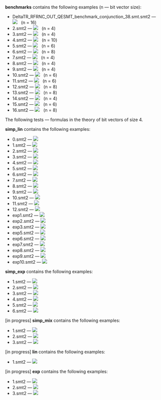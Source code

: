 **benchmarks** contains the following examples (n — bit vector size):
* DeltaTR\_RFRNC\_OUT\_QESMT\_benchmark\_conjunction\_38.smt.smt2 — <img src="https://render.githubusercontent.com/render/math?math=\exists x.\ x\geqslant 9505">&nbsp; &nbsp;(n = 16)  
* 2.smt2 — <img src="https://render.githubusercontent.com/render/math?math=\exists x.\ y\leq x\wedge 2\leq x\wedge z\leq x">&nbsp; &nbsp;(n = 4)  
* 3.smt2 — <img src="https://render.githubusercontent.com/render/math?math=\forall x.\ 3\cdot y\leq x\wedge x\leq 12\cdot y">&nbsp; &nbsp;(n = 4)  
* 4.smt2 — <img src="https://render.githubusercontent.com/render/math?math=\exists x.\ x\leq 997\cdot y\wedge z\leq x\wedge x\leq t">&nbsp; &nbsp;(n = 10)  
* 5.smt2 — <img src="https://render.githubusercontent.com/render/math?math=\exists x.\ x\leq 2\cdot y %2B z\wedge 10\cdot y\leq x">&nbsp; &nbsp;(n = 6)  
* 6.smt2 — <img src="https://render.githubusercontent.com/render/math?math=\exists x.\ x\leq 5\cdot y %2B 7\wedge 8\cdot (y %2B z)\leq x">&nbsp; &nbsp;(n = 8)  
* 7.smt2 — <img src="https://render.githubusercontent.com/render/math?math=\exists x.\ y %2B 15 < x\wedge x < 1">&nbsp; &nbsp;(n = 4)  
* 8.smt2 — <img src="https://render.githubusercontent.com/render/math?math=\exists x.\ 3\cdot (1\ll y)\leq x\wedge x\leq 7\cdot (1\ll y)">&nbsp; &nbsp;(n = 4)  
* 9.smt2 — <img src="https://render.githubusercontent.com/render/math?math=\forall x.\ (1\ll y)\leq x\wedge 2\leq x\wedge z\leq x">&nbsp; &nbsp;(n = 4)  
* 10.smt2 — <img src="https://render.githubusercontent.com/render/math?math=\exists x.\ 3\cdot (1\ll y)\leq x\wedge x\leq 12\cdot y">&nbsp; &nbsp;(n = 6)  
* 11.smt2 — <img src="https://render.githubusercontent.com/render/math?math=\exists x.\ x\leq 3\cdot (1\ll y)\wedge (1\ll z)\leq x\wedge x\leq t">&nbsp; &nbsp;(n = 6)  
* 12.smt2 — <img src="https://render.githubusercontent.com/render/math?math=\forall x.\ x\leq 2\cdot (1\ll y) %2B (1\ll z)\wedge 10\cdot (1\ll y)\leq x">&nbsp; &nbsp;(n = 8)  
* 13.smt2 — <img src="https://render.githubusercontent.com/render/math?math=\exists x.\ x\leq 5\cdot (1\ll y) %2B 7\wedge 8\cdot ((1\ll y) %2B z)\leq x">&nbsp; &nbsp;(n = 8)  
* 14.smt2 — <img src="https://render.githubusercontent.com/render/math?math=\exists x.\ (1\ll x)\leq (1\ll y) %2B 11\cdot y %2B 4">&nbsp; &nbsp;(n = 4)  
* 15.smt2 — <img src="https://render.githubusercontent.com/render/math?math=\exists x.\ (1\ll x)\leq y %2B 3\cdot z %2B 8">&nbsp; &nbsp;(n = 6)  
* 16.smt2 — <img src="https://render.githubusercontent.com/render/math?math=\exists x.\ (1\ll x)\leq 7\cdot y\wedge (1\ll x)\leq z\wedge (1\ll x)\leq (1\ll t)">&nbsp; &nbsp;(n = 8)  


The following tests — formulas in the theory of bit vectors of size 4.  

**simp_lin** contains the following examples:  
* 0.smt2 — <img src="https://render.githubusercontent.com/render/math?math=\exists x:15 < x">  
* 1.smt2 — <img src="https://render.githubusercontent.com/render/math?math=\exists x:x\leq y">  
* 2.smt2 — <img src="https://render.githubusercontent.com/render/math?math=\exists x:3\cdot y\leq x\wedge x\leq 7\cdot y">  
* 3.smt2 — <img src="https://render.githubusercontent.com/render/math?math=\exists x:y\leq x\wedge 2\leq x\wedge z\leq x">   
* 4.smt2 — <img src="https://render.githubusercontent.com/render/math?math=\exists x:x\leq 2\wedge 3\leq x">  
* 5.smt2 — <img src="https://render.githubusercontent.com/render/math?math=\exists x:3\cdot y\leq x\wedge x\leq 12\cdot y">  
* 6.smt2 — <img src="https://render.githubusercontent.com/render/math?math=\exists x:x\leq 3\cdot y\wedge z\leq x\wedge x\leq t">  
* 7.smt2 — <img src="https://render.githubusercontent.com/render/math?math=\exists x:x\leq y %2B z">  
* 8.smt2 — <img src="https://render.githubusercontent.com/render/math?math=\exists x:x\leq 5\cdot y %2B 8">  
* 9.smt2 — <img src="https://render.githubusercontent.com/render/math?math=\exists x:x\leq 2\cdot y %2B z\wedge 10\cdot y\leq x">  
* 10.smt2 — <img src="https://render.githubusercontent.com/render/math?math=\exists x:x\leq 5\cdot y %2B 7\wedge 8\cdot (y %2B z)\leq x">  
* 11.smt2 — <img src="https://render.githubusercontent.com/render/math?math=\exists x:x\leq y %2B ((9 %2B 2) %2B z)">  
* 12.smt2 — <img src="https://render.githubusercontent.com/render/math?math=\exists x:y %2B 15 < x\wedge x < 1">  
* exp1.smt2 — <img src="https://render.githubusercontent.com/render/math?math=\exists x:x\leq (1\ll y)">  
* exp2.smt2 — <img src="https://render.githubusercontent.com/render/math?math=\exists x:3\cdot (1\ll y)\leq x\wedge x\leq 7\cdot (1\ll y)">  
* exp3.smt2 — <img src="https://render.githubusercontent.com/render/math?math=\exists x:(1\ll y)\leq x\wedge 2\leq x\wedge z\leq x">   
* exp5.smt2 — <img src="https://render.githubusercontent.com/render/math?math=\exists x:3\cdot (1\ll y)\leq x\wedge x\leq 12\cdot y">  
* exp6.smt2 — <img src="https://render.githubusercontent.com/render/math?math=\exists x:x\leq 3\cdot (1\ll y)\wedge (1\ll z)\leq x\wedge x\leq t">  
* exp7.smt2 — <img src="https://render.githubusercontent.com/render/math?math=\exists x:x\leq (1\ll y) %2B z">  
* exp8.smt2 — <img src="https://render.githubusercontent.com/render/math?math=\exists x:x\leq (1\ll y) %2B 5\cdot y %2B 8">  
* exp9.smt2 — <img src="https://render.githubusercontent.com/render/math?math=\exists x:x\leq 2\cdot (1\ll y) %2B (1\ll z)\wedge 10\cdot (1\ll y)\leq x">  
* exp10.smt2 — <img src="https://render.githubusercontent.com/render/math?math=\exists x:x\leq 5\cdot (1\ll y) %2B 7\wedge 8\cdot ((1\ll y) %2B z)\leq x">  

**simp_exp** contains the following examples:  
* 1.smt2 — <img src="https://render.githubusercontent.com/render/math?math=\exists x:(1\ll x)\leq y">  
* 2.smt2 — <img src="https://render.githubusercontent.com/render/math?math=\exists x:(1\ll x)\leq 11\cdot y %2B 4">  
* 3.smt2 — <img src="https://render.githubusercontent.com/render/math?math=\exists x:(1\ll x)\leq 5\cdot (1\ll y) %2B 7">  
* 4.smt2 — <img src="https://render.githubusercontent.com/render/math?math=\exists x:(1\ll x)\leq (1\ll y) %2B 11\cdot y %2B 4">  
* 5.smt2 — <img src="https://render.githubusercontent.com/render/math?math=\exists x:(1\ll x)\leq y %2B 3\cdot z %2B 8">  
* 6.smt2 — <img src="https://render.githubusercontent.com/render/math?math=\exists x:(1\ll x)\leq 7\cdot y\wedge (1\ll x)\leq z\wedge (1\ll x)\leq (1\ll t)">  

[in progress] **simp_mix** contains the following examples:  
* 1.smt2 — <img src="https://render.githubusercontent.com/render/math?math=\exists x:(1\ll x)\leq z \wedge x\leq y">  
* 2.smt2 — <img src="https://render.githubusercontent.com/render/math?math=\exists x:(1\ll x)\leq y \wedge (3\cdot (1\ll y)\leq x\wedge x\leq 12\cdot y)">  
* 3.smt2 — <img src="https://render.githubusercontent.com/render/math?math=\exists x:((1\ll x)\leq y %2B 3\cdot z %2B 8) \wedge ((1\ll x)\leq (1\ll y) %2B 11\cdot y %2B 4) \wedge (3\cdot (1\ll y)\leq x\wedge x\leq 12\cdot y)">  

[in progress] **lin** contains the following examples:  
* 1.smt2 — <img src="https://render.githubusercontent.com/render/math?math=\exists x:7\cdot x\leq y">  

[in progress] **exp** contains the following examples:  
* 1.smt2 — <img src="https://render.githubusercontent.com/render/math?math=\exists x:(1\ll x) %2B 2\leq y %2B 14">  
* 2.smt2 — <img src="https://render.githubusercontent.com/render/math?math=\exists x:11\cdot (1\ll x)\leq y %2B 12">  
* 3.smt2 — <img src="https://render.githubusercontent.com/render/math?math=\exists x:(1\ll x) %2B x\leq (1\ll y) %2B y %2B 1">  

